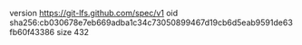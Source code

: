 version https://git-lfs.github.com/spec/v1
oid sha256:cb030678e7eb669adba1c34c73050899467d19cb6d5eab9591de63fb60f43386
size 432
